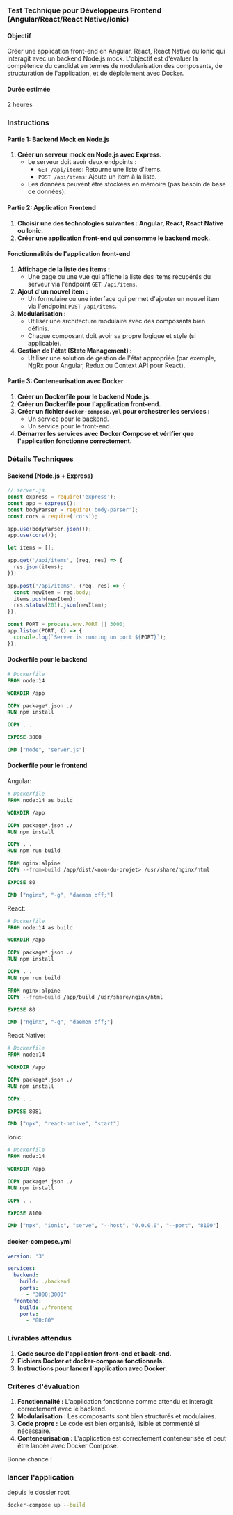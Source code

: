 ### Test Technique pour Développeurs Frontend (Angular/React/React Native/Ionic)

#### Objectif
Créer une application front-end en Angular, React, React Native ou Ionic qui interagit avec un backend Node.js mock. L'objectif est d'évaluer la compétence du candidat en termes de modularisation des composants, de structuration de l'application, et de déploiement avec Docker.

#### Durée estimée
2 heures

### Instructions

#### Partie 1: Backend Mock en Node.js
1. **Créer un serveur mock en Node.js avec Express.**
   - Le serveur doit avoir deux endpoints :
     - `GET /api/items`: Retourne une liste d'items.
     - `POST /api/items`: Ajoute un item à la liste.
   - Les données peuvent être stockées en mémoire (pas besoin de base de données).

#### Partie 2: Application Frontend
1. **Choisir une des technologies suivantes : Angular, React, React Native ou Ionic.**
2. **Créer une application front-end qui consomme le backend mock.**

#### Fonctionnalités de l'application front-end
1. **Affichage de la liste des items :**
   - Une page ou une vue qui affiche la liste des items récupérés du serveur via l'endpoint `GET /api/items`.
2. **Ajout d'un nouvel item :**
   - Un formulaire ou une interface qui permet d'ajouter un nouvel item via l'endpoint `POST /api/items`.
3. **Modularisation :**
   - Utiliser une architecture modulaire avec des composants bien définis.
   - Chaque composant doit avoir sa propre logique et style (si applicable).
4. **Gestion de l'état (State Management) :**
   - Utiliser une solution de gestion de l'état appropriée (par exemple, NgRx pour Angular, Redux ou Context API pour React).

#### Partie 3: Conteneurisation avec Docker
1. **Créer un Dockerfile pour le backend Node.js.**
2. **Créer un Dockerfile pour l'application front-end.**
3. **Créer un fichier `docker-compose.yml` pour orchestrer les services :**
   - Un service pour le backend.
   - Un service pour le front-end.
4. **Démarrer les services avec Docker Compose et vérifier que l'application fonctionne correctement.**

### Détails Techniques

#### Backend (Node.js + Express)
```javascript
// server.js
const express = require('express');
const app = express();
const bodyParser = require('body-parser');
const cors = require('cors');

app.use(bodyParser.json());
app.use(cors());

let items = [];

app.get('/api/items', (req, res) => {
  res.json(items);
});

app.post('/api/items', (req, res) => {
  const newItem = req.body;
  items.push(newItem);
  res.status(201).json(newItem);
});

const PORT = process.env.PORT || 3000;
app.listen(PORT, () => {
  console.log(`Server is running on port ${PORT}`);
});
```

#### Dockerfile pour le backend
```dockerfile
# Dockerfile
FROM node:14

WORKDIR /app

COPY package*.json ./
RUN npm install

COPY . .

EXPOSE 3000

CMD ["node", "server.js"]
```

#### Dockerfile pour le frontend
Angular:
```dockerfile
# Dockerfile
FROM node:14 as build

WORKDIR /app

COPY package*.json ./
RUN npm install

COPY . .
RUN npm run build

FROM nginx:alpine
COPY --from=build /app/dist/<nom-du-projet> /usr/share/nginx/html

EXPOSE 80

CMD ["nginx", "-g", "daemon off;"]
```

React:
```dockerfile
# Dockerfile
FROM node:14 as build

WORKDIR /app

COPY package*.json ./
RUN npm install

COPY . .
RUN npm run build

FROM nginx:alpine
COPY --from=build /app/build /usr/share/nginx/html

EXPOSE 80

CMD ["nginx", "-g", "daemon off;"]
```

React Native:
```dockerfile
# Dockerfile
FROM node:14

WORKDIR /app

COPY package*.json ./
RUN npm install

COPY . .

EXPOSE 8081

CMD ["npx", "react-native", "start"]
```

Ionic:
```dockerfile
# Dockerfile
FROM node:14

WORKDIR /app

COPY package*.json ./
RUN npm install

COPY . .

EXPOSE 8100

CMD ["npx", "ionic", "serve", "--host", "0.0.0.0", "--port", "8100"]
```

#### docker-compose.yml
```yaml
version: '3'

services:
  backend:
    build: ./backend
    ports:
      - "3000:3000"
  frontend:
    build: ./frontend
    ports:
      - "80:80"
```

### Livrables attendus
1. **Code source de l'application front-end et back-end.**
2. **Fichiers Docker et docker-compose fonctionnels.**
3. **Instructions pour lancer l'application avec Docker.**

### Critères d'évaluation
1. **Fonctionnalité :** L'application fonctionne comme attendu et interagit correctement avec le backend.
2. **Modularisation :** Les composants sont bien structurés et modulaires.
3. **Code propre :** Le code est bien organisé, lisible et commenté si nécessaire.
4. **Conteneurisation :** L'application est correctement conteneurisée et peut être lancée avec Docker Compose.

Bonne chance !

### lancer l'application
 depuis le dossier root 
```cmd
docker-compose up --build
```
